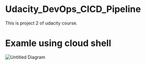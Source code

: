 # Udacity_DevOps_CICD_Pipeline
This is project 2 of udacity course.

# Examle using cloud shell
![Untitled Diagram](https://github.com/hakey94/Udacity_DevOps_CICD_Pipeline/assets/7892715/a66d34a2-b275-4e74-ba29-372ecb757935)
